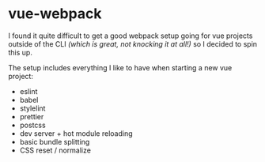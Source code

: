 # vue-webpack

I found it quite difficult to get a good webpack setup going for vue projects outside of the CLI _(which is great, not knocking it at all!)_ so I decided to spin this up.

The setup includes everything I like to have when starting a new vue project:

-   eslint
-   babel
-   stylelint
-   prettier
-   postcss
-   dev server + hot module reloading
-   basic bundle splitting
-   CSS reset / normalize
